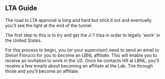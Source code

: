 ## LTA Guide

The road to LTA approval is long and hard but stick it out and eventually you'll see the light at the end of the tunnel.

The first step to this is to try and get the J-1 Visa in order to legally 'work' in the United States.

For this process to begin, you (or your supervisor) need to send an email to Simon Fiorucci for you to become an LBNL affiliate. This will enable you to receive an invitation to work in the US. Once he contacts HR at LBNL, you'll receive a few emails about becoming an affiliate at the Lab. Tire through those and you'll become an affiliate.
